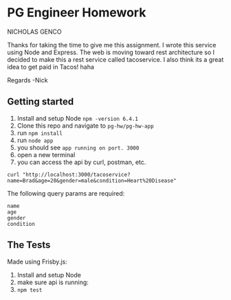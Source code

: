 # PG Engineer Homework
NICHOLAS GENCO

Thanks for taking the time to give me this assignment. I wrote this service using Node and Express. The web is moving toward rest architecture so I decided to make this a rest service called tacoservice. I also think its a great idea to get paid in Tacos! haha

Regards
-Nick 

## Getting started

1. Install and setup Node 
`npm -version 6.4.1`
2. Clone this repo and navigate to `pg-hw/pg-hw-app`
3. run `npm install`
4. run `node app`
5. you should see `app running on port. 3000`
6. open a new terminal 
7. you can access the api by curl, postman, etc.

`curl "http://localhost:3000/tacoservice?name=Brad&age=20&gender=male&condition=Heart%20Disease"`

The following query params are required:
```
name
age
gender
condition
```

## The Tests

Made using Frisby.js:

1. Install and setup Node 
2. make sure api is running:
3. `npm test`

